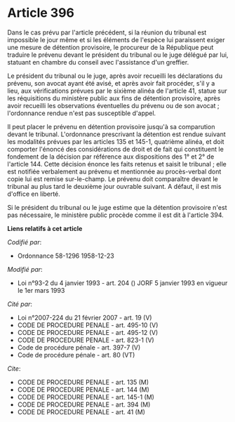 # Article 396

Dans le cas prévu par l'article précédent, si la réunion du tribunal est impossible le jour même et si les éléments de
l'espèce lui paraissent exiger une mesure de détention provisoire, le procureur de la République peut traduire le prévenu
devant le président du tribunal ou le juge délégué par lui, statuant en chambre du conseil avec l'assistance d'un greffier.

Le président du tribunal ou le juge, après avoir recueilli les déclarations du prévenu, son avocat ayant été avisé, et après
avoir fait procéder, s'il y a lieu, aux vérifications prévues par le sixième alinéa de l'article 41, statue sur les
réquisitions du ministère public aux fins de détention provisoire, après avoir recueilli les observations éventuelles du
prévenu ou de son avocat ; l'ordonnance rendue n'est pas susceptible d'appel.

Il peut placer le prévenu en détention provisoire jusqu'à sa comparution devant le tribunal. L'ordonnance prescrivant la
détention est rendue suivant les modalités prévues par les articles 135 et 145-1, quatrième alinéa, et doit comporter
l'énoncé des considérations de droit et de fait qui constituent le fondement de la décision par référence aux dispositions
des 1° et 2° de l'article 144. Cette décision énonce les faits retenus et saisit le tribunal ; elle est notifiée verbalement
au prévenu et mentionnée au procès-verbal dont copie lui est remise sur-le-champ. Le prévenu doit comparaître devant le
tribunal au plus tard le deuxième jour ouvrable suivant. A défaut, il est mis d'office en liberté.

Si le président du tribunal ou le juge estime que la détention provisoire n'est pas nécessaire, le ministère public procède
comme il est dit à l'article 394.

**Liens relatifs à cet article**

_Codifié par_:

  - Ordonnance 58-1296 1958-12-23

_Modifié par_:

  - Loi n°93-2 du 4 janvier 1993 - art. 204 () JORF 5 janvier 1993 en vigueur le 1er mars 1993

_Cité par_:

  - Loi n°2007-224 du 21 février 2007 - art. 19 (V)
  - CODE DE PROCEDURE PENALE - art. 495-10 (V)
  - CODE DE PROCEDURE PENALE - art. 495-12 (V)
  - CODE DE PROCEDURE PENALE - art. 823-1 (V)
  - Code de procédure pénale - art. 397-7 (V)
  - Code de procédure pénale - art. 80 (VT)

_Cite_:

  - CODE DE PROCEDURE PENALE - art. 135 (M)
  - CODE DE PROCEDURE PENALE - art. 144 (M)
  - CODE DE PROCEDURE PENALE - art. 145-1 (M)
  - CODE DE PROCEDURE PENALE - art. 394 (M)
  - CODE DE PROCEDURE PENALE - art. 41 (M)

